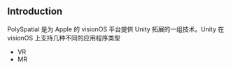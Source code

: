 ## Introduction
PolySpatial 是为 Apple 的 visionOS 平台提供 Unity 拓展的一组技术。Unity 在 visionOS 上支持几种不同的应用程序类型
- VR
- MR
